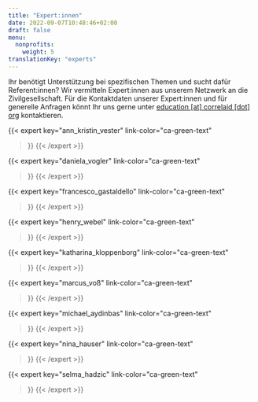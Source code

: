 ```yaml
---
title: "Expert:innen"
date: 2022-09-07T10:48:46+02:00
draft: false
menu:
  nonprofits:
    weight: 5
translationKey: "experts"
---
```



Ihr benötigt Unterstützung bei spezifischen Themen und sucht dafür Referent:innen? Wir vermitteln Expert:innen aus unserem Netzwerk an die Zivilgesellschaft. Für die Kontaktdaten unserer Expert:innen und für generelle Anfragen könnt Ihr uns gerne unter [education [at] correlaid [dot] org](mailto:education@correlaid.org) kontaktieren.

{{< expert
    key="ann_kristin_vester"
    link-color="ca-green-text"
>}}
{{< /expert >}}

{{< expert
    key="daniela_vogler"
    link-color="ca-green-text"
>}}
{{< /expert >}}

{{< expert
    key="francesco_gastaldello"
    link-color="ca-green-text"
>}}
{{< /expert >}}

{{< expert
    key="henry_webel"
    link-color="ca-green-text"
>}}
{{< /expert >}}

{{< expert
    key="katharina_kloppenborg"
    link-color="ca-green-text"
>}}
{{< /expert >}}

{{< expert
    key="marcus_voß"
    link-color="ca-green-text"
>}}
{{< /expert >}}

{{< expert
    key="michael_aydinbas"
    link-color="ca-green-text"
>}}
{{< /expert >}}

{{< expert
    key="nina_hauser"
    link-color="ca-green-text"
>}}
{{< /expert >}}

{{< expert
    key="selma_hadzic"
    link-color="ca-green-text"
>}}
{{< /expert >}}
